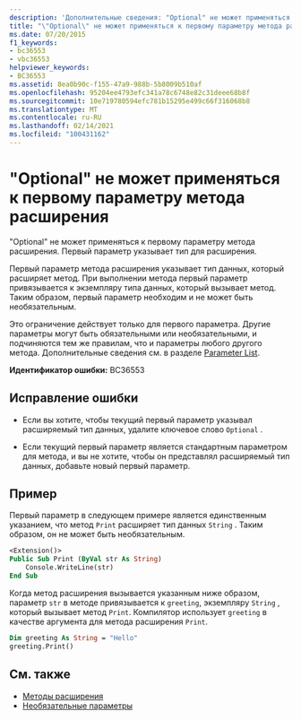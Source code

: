 ```yaml
---
description: 'Дополнительные сведения: "Optional" не может применяться к первому параметру метода расширения'
title: "\"Optional\" не может применяться к первому параметру метода расширения"
ms.date: 07/20/2015
f1_keywords:
- bc36553
- vbc36553
helpviewer_keywords:
- BC36553
ms.assetid: 8ea0b90c-f155-47a9-988b-5b8009b510af
ms.openlocfilehash: 95204ee4793efc341a78c6748e82c31deee68b8f
ms.sourcegitcommit: 10e719780594efc781b15295e499c66f316068b8
ms.translationtype: MT
ms.contentlocale: ru-RU
ms.lasthandoff: 02/14/2021
ms.locfileid: "100431162"
---
```

# <a name="optional-cannot-be-applied-to-the-first-parameter-of-an-extension-method"></a>"Optional" не может применяться к первому параметру метода расширения

"Optional" не может применяться к первому параметру метода расширения. Первый параметр указывает тип для расширения.  
  
 Первый параметр метода расширения указывает тип данных, который расширяет метод. При выполнении метода первый параметр привязывается к экземпляру типа данных, который вызывает метод. Таким образом, первый параметр необходим и не может быть необязательным.  
  
 Это ограничение действует только для первого параметра. Другие параметры могут быть обязательными или необязательными, и подчиняются тем же правилам, что и параметры любого другого метода. Дополнительные сведения см. в разделе [Parameter List](../language-reference/statements/parameter-list.md).  
  
 **Идентификатор ошибки:** BC36553  
  
## <a name="to-correct-this-error"></a>Исправление ошибки  
  
- Если вы хотите, чтобы текущий первый параметр указывал расширяемый тип данных, удалите ключевое слово `Optional` .  
  
- Если текущий первый параметр является стандартным параметром для метода, и вы не хотите, чтобы он представлял расширяемый тип данных, добавьте новый первый параметр.  
  
## <a name="example"></a>Пример  

 Первый параметр в следующем примере является единственным указанием, что метод `Print` расширяет тип данных `String` . Таким образом, он не может быть необязательным.  
  
```vb  
<Extension()>  
Public Sub Print (ByVal str As String)  
    Console.WriteLine(str)  
End Sub  
```  
  
 Когда метод расширения вызывается указанным ниже образом, параметр `str` в методе привязывается к `greeting`, экземпляру `String` , который вызывает метод `Print`. Компилятор использует `greeting` в качестве аргумента для метода расширения `Print`.  
  
```vb  
Dim greeting As String = "Hello"  
greeting.Print()  
```  
  
## <a name="see-also"></a>См. также

- [Методы расширения](../programming-guide/language-features/procedures/extension-methods.md)
- [Необязательные параметры](../programming-guide/language-features/procedures/optional-parameters.md)
